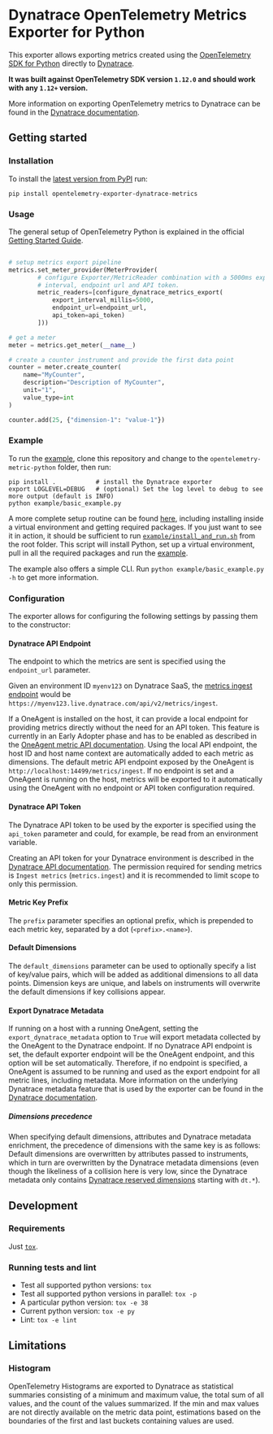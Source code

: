 # Dynatrace OpenTelemetry Metrics Exporter for Python

This exporter allows exporting metrics created using the [OpenTelemetry SDK for Python](https://github.com/open-telemetry/opentelemetry-python)
directly to [Dynatrace](https://www.dynatrace.com).

**It was built against OpenTelemetry SDK version `1.12.0` and should work with any `1.12+` version.**

More information on exporting OpenTelemetry metrics to Dynatrace can be found in the
[Dynatrace documentation](https://www.dynatrace.com/support/help/shortlink/opentelemetry-metrics).

## Getting started

### Installation

To install the [latest version from PyPI](https://pypi.org/project/opentelemetry-exporter-dynatrace-metrics/) run:

```shell
pip install opentelemetry-exporter-dynatrace-metrics
```

### Usage

The general setup of OpenTelemetry Python is explained in the official [Getting Started Guide](https://open-telemetry.github.io/opentelemetry-python/getting-started.html#add-metrics).

```python

# setup metrics export pipeline
metrics.set_meter_provider(MeterProvider(
        # configure Exporter/MetricReader combination with a 5000ms export
        # interval, endpoint url and API token.
        metric_readers=[configure_dynatrace_metrics_export(
            export_interval_millis=5000,
            endpoint_url=endpoint_url,
            api_token=api_token)
        ]))

# get a meter
meter = metrics.get_meter(__name__)

# create a counter instrument and provide the first data point
counter = meter.create_counter(
    name="MyCounter",
    description="Description of MyCounter",
    unit="1",
    value_type=int
)

counter.add(25, {"dimension-1": "value-1"})
```

### Example

To run the [example](example/basic_example.py), clone this repository and change to the `opentelemetry-metric-python` folder, then run:

```shell
pip install .           # install the Dynatrace exporter
export LOGLEVEL=DEBUG   # (optional) Set the log level to debug to see more output (default is INFO)
python example/basic_example.py
```

A more complete setup routine can be found [here](example/install_and_run.sh), including installing inside a virtual environment and getting required packages.
If you just want to see it in action, it should be sufficient to run [`example/install_and_run.sh`](example/install_and_run.sh) from the root folder.
This script will install Python, set up a virtual environment, pull in all the required packages and run the [example](example/basic_example.py).

The example also offers a simple CLI. Run `python example/basic_example.py -h` to get more information.

### Configuration

The exporter allows for configuring the following settings by passing them to the constructor:

#### Dynatrace API Endpoint

The endpoint to which the metrics are sent is specified using the `endpoint_url` parameter.

Given an environment ID `myenv123` on Dynatrace SaaS, the [metrics ingest endpoint](https://www.dynatrace.com/support/help/dynatrace-api/environment-api/metric-v2/post-ingest-metrics/) would be `https://myenv123.live.dynatrace.com/api/v2/metrics/ingest`.

If a OneAgent is installed on the host, it can provide a local endpoint for providing metrics directly without the need for an API token.
This feature is currently in an Early Adopter phase and has to be enabled as described in the [OneAgent metric API documentation](https://www.dynatrace.com/support/help/how-to-use-dynatrace/metrics/metric-ingestion/ingestion-methods/local-api/).
Using the local API endpoint, the host ID and host name context are automatically added to each metric as dimensions.
The default metric API endpoint exposed by the OneAgent is `http://localhost:14499/metrics/ingest`.
If no endpoint is set and a OneAgent is running on the host, metrics will be exported to it automatically using the OneAgent with no endpoint or API token configuration required.

#### Dynatrace API Token

The Dynatrace API token to be used by the exporter is specified using the `api_token` parameter and could, for example, be read from an environment variable.

Creating an API token for your Dynatrace environment is described in the [Dynatrace API documentation](https://www.dynatrace.com/support/help/dynatrace-api/basics/dynatrace-api-authentication/).
The permission required for sending metrics is `Ingest metrics` (`metrics.ingest`) and it is recommended to limit scope to only this permission.

#### Metric Key Prefix

The `prefix` parameter specifies an optional prefix, which is prepended to each metric key, separated by a dot (`<prefix>.<name>`).

#### Default Dimensions

The `default_dimensions` parameter can be used to optionally specify a list of key/value pairs, which will be added as additional dimensions to all data points.
Dimension keys are unique, and labels on instruments will overwrite the default dimensions if key collisions appear.

#### Export Dynatrace Metadata

If running on a host with a running OneAgent, setting the `export_dynatrace_metadata` option to `True` will export metadata collected by the OneAgent to the Dynatrace endpoint.
If no Dynatrace API endpoint is set, the default exporter endpoint will be the OneAgent endpoint, and this option will be set automatically.
Therefore, if no endpoint is specified, a OneAgent is assumed to be running and used as the export endpoint for all metric lines, including metadata.
More information on the underlying Dynatrace metadata feature that is used by the exporter can be found in the
[Dynatrace documentation](https://www.dynatrace.com/support/help/how-to-use-dynatrace/metrics/metric-ingestion/ingestion-methods/enrich-metrics/).

##### Dimensions precedence

When specifying default dimensions, attributes and Dynatrace metadata enrichment, the precedence of dimensions with the same key is as follows:
Default dimensions are overwritten by attributes passed to instruments, which in turn are overwritten by the Dynatrace metadata dimensions (even though the likeliness of a collision here is very low, since the Dynatrace metadata only contains [Dynatrace reserved dimensions](https://www.dynatrace.com/support/help/how-to-use-dynatrace/metrics/metric-ingestion/metric-ingestion-protocol/#syntax) starting with `dt.*`).

## Development

### Requirements

Just [`tox`](https://pypi.org/project/tox/).

### Running tests and lint

* Test all supported python versions: `tox`
* Test all supported python versions in parallel: `tox -p`
* A particular python version: `tox -e 38`
* Current python version: `tox -e py`
* Lint: `tox -e lint`

## Limitations

### Histogram

OpenTelemetry Histograms are exported to Dynatrace as statistical summaries
consisting of a minimum and maximum value, the total sum of all values, and the
count of the values summarized. If the min and max values are not directly
available on the metric data point, estimations based on the boundaries of the
first and last buckets containing values are used.